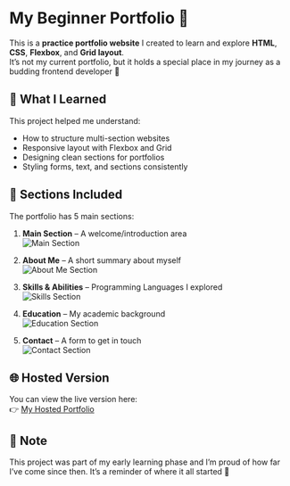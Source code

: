 # My Beginner Portfolio 🌸

This is a **practice portfolio website** I created to learn and explore **HTML**, **CSS**, **Flexbox**, and **Grid layout**.  
It’s not my current portfolio, but it holds a special place in my journey as a budding frontend developer 💖

## 🧠 What I Learned

This project helped me understand:
- How to structure multi-section websites
- Responsive layout with Flexbox and Grid
- Designing clean sections for portfolios
- Styling forms, text, and sections consistently

## 🧩 Sections Included

The portfolio has 5 main sections:

1. **Main Section** – A welcome/introduction area  
   ![Main Section](https://github.com/user-attachments/assets/5c6785b0-5885-4d6b-beb6-56a889e96b72)

3. **About Me** – A short summary about myself  
   ![About Me Section](https://github.com/user-attachments/assets/e2a75b98-1200-4970-a9bc-3b2d8950236a)

5. **Skills & Abilities** – Programming Languages I explored  
   ![Skills Section](https://github.com/user-attachments/assets/a7d9b8dc-9133-42bf-8fe9-84d634b10c41)

6. **Education** – My academic background  
   ![Education Section](https://github.com/user-attachments/assets/291307dd-d602-4155-b53b-38aeb7bc0450)

8. **Contact** – A form to get in touch  
   ![Contact Section](https://github.com/user-attachments/assets/82f26e07-3812-4a16-b2f0-4d8528ca88ff)

## 🌐 Hosted Version

You can view the live version here:  
👉 [My Hosted Portfolio](https://rockstar-narmu.github.io/Portfolio/portfolio.html)

## 📌 Note

This project was part of my early learning phase and I’m proud of how far I’ve come since then. It’s a reminder of where it all started 🌱
